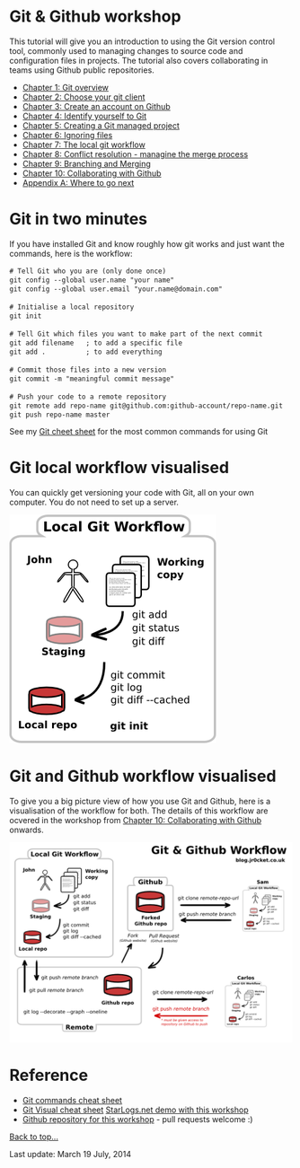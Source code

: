 

# <a id="top">Git & Github workshop</a>

This tutorial will give you an introduction to using the Git version control tool, commonly used to managing changes to source code and configuration files in projects.  The tutorial also covers collaborating in teams using Github public repositories.

* [Chapter 1: Git overview](chapter01-git-overview.html)
* [Chapter 2: Choose your git client](chapter02-choose-your-git-client.html)
* [Chapter 3: Create an account on Github](chapter03-create-account-on-github.html)
* [Chapter 4: Identify yourself to Git](chapter04-identify-yourself-to-git.html)
* [Chapter 5: Creating a Git managed project](chapter05-creating-a-git-managed-project.html)
* [Chapter 6: Ignoring files](chapter06-ignoring-files.html)
* [Chapter 7: The local git workflow](chapter07-local-git-workflow.html)
* [Chapter 8: Conflict resolution - managine the merge process](chapter08-conflict-resolution.html)
* [Chapter 9: Branching and Merging](chapter09-branch-and-merge.html)
* [Chapter 10: Collaborating with Github](chapter10-collaborating-with-github.html)
* [Appendix A: Where to go next](#appendix-a)


# Git in two minutes 

If you have installed Git and know roughly how git works and just want the commands, here is the workflow:

    # Tell Git who you are (only done once)
    git config --global user.name "your name"
    git config --global user.email "your.name@domain.com"

    # Initialise a local repository
    git init
    
    # Tell Git which files you want to make part of the next commit
    git add filename   ; to add a specific file
    git add .          ; to add everything
    
    # Commit those files into a new version 
    git commit -m "meaningful commit message"
    
    # Push your code to a remote repository
    git remote add repo-name git@github.com:github-account/repo-name.git
    git push repo-name master
 
 See my [Git cheet sheet](/developer-guides/git-quickstart-guide.png) for the most common commands for using Git

# Git local workflow visualised 

You can quickly get versioning your code with Git, all on your own computer.  You do not need to set up a server.

<img class="img-code" src="images/git-local-workflow.png">

# Git and Github workflow visualised

To give you a big picture view of how you use Git and Github, here is a visualisation of the workflow for both.  The details of this workflow are ocvered in the workshop from [Chapter 10: Collaborating with Github](chapter10-collaborating-with-github.html) onwards.

<img class="img-code" src="images/git-and-github-workflow.png">

# Reference

* [Git commands cheat sheet](https://na1.salesforce.com/help/doc/en/salesforce_git_developer_cheatsheet.pdf)
* [Git Visual cheat sheet](http://ndpsoftware.com/git-cheatsheet.html)
[StarLogs.net demo with this workshop](http://starlogs.net/#salesforce-heroku-workshops/git-and-github-workshop)
* [Github repository for this workshop](http://jr0cket.github.io/jr0cket.github.io-hexo/) - pull requests welcome :)

[Back to top...](#top)

Last update: March 19 July, 2014

